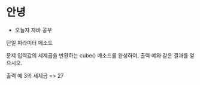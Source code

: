 # 안녕

* 오늘자 자바 공부



단일 파라미터 메소드

문제
입력값의 세제곱을 반환하는 cube() 메소드를 완성하여, 출력 예와 같은 결과를 얻으시오.

출력 예
3의 세제곱 => 27
